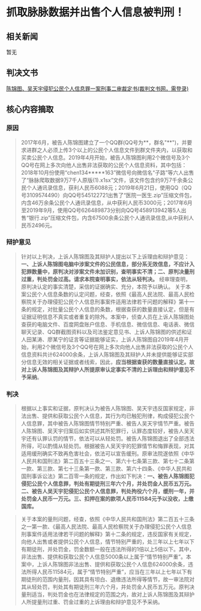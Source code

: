# 抓取脉脉数据并出售个人信息被判刑！

## 相关新闻
暂无

## 判决文书

[陈锦图、吴天宇侵犯公民个人信息罪一案刑事二审裁定书(裁判文书网，需登录)][1]

## 核心内容摘取



### 原因
> 2017年6月，被告人陈锦图建立了一个QQ群(QQ号为**，群名"\**")，并要求进群之人必须上传3个以上的公民个人信息文件到群文件夹内，以获取和买卖公民个人信息。2019年4月开始，被告人陈锦图利用2个微信号及3个QQ号在网上多次向他人出售非法获取的公民个人信息资料，其中包括：2018年10月份使用“chen134*****163”微信号向微信名“子路”等六人出售了“脉脉爬取数据9万7千人原版(1).x1sx”文件，该文件包含约9万7千余条公民个人通讯录信息，获利人民币6088元；2019年6月21日，使用QQ（QQ号3109574490）向QQ号545122721出售了“医院一医生.zip”压缩文件包，内含46万余条公民个人通讯录信息，从中获利人民币3000元；2017年6月至2019年9月，使用QQ号626489873分别向QQ号458913942等5人出售“银行.zip”压缩文件包，内含67500余条公民个人通讯录信息,从中获利人民币2496元。

### 辩护意见
> 针对以上判决，上诉人陈锦图及其辩护人提出以下上诉理由和辩护意见：**一、上诉人陈锦图电脑中涉案文件的公民信息，部分系无效信息，不应计入犯罪数量中，原判决对涉案文件未加识别，查明事实不清；二、原判决量刑过重，判处罚金过高。请求本院查明事实，依法从轻判决。**
经审理查明，原判决认定的事实清楚，采信的证据确实、充分，本院予以确认。
关于本案公民个人信息条数的认定问题，经查，依照《最高人民法院、最高人民检察院关于办理侵犯公民个人信息刑事案件适用法律若干问题的解释》第十一条的规定，对批量公民个人信息的条数，根据查获的数量直接认定，但是有证据证明信息不真实或者重复的除外。本案中，侦查人员在上诉人陈锦图处查获的电脑文件、百度网盘账户信息、手机信息、微信信息、电话表、微信聊天记录、QQ群截图资料以及司法鉴定意见书、上诉人陈锦图的供述和证人田某涛、廖某宁的证言等证据能够证实，上诉人陈锦图自2019年4月开始，利用2个微信号及3个QQ号在网上多次向他人出售非法获取的公民个人信息资料共计624000余条，上诉人陈锦图及其辩护人并未提供能够证实部分信息无效的相关证据或者线索，因此，**应当根据查获的数量直接认定。故对上诉人陈锦图及其辩护人所提原审认定事实不清的上诉理由和辩护意见不予采纳**。

### 判决
> 根据以上事实和证据，原判决认为被告人陈锦图、吴天宇违反国家规定，非法出售、提供和获取公民个人信息，其行为均已触犯刑律，构成侵犯公民个人信息罪，其中被告人陈锦图情节特别严重、被告人吴天宇情节严重。被告人陈锦图、吴天宇归案后如实供述其所犯罪行，认罪态度较好，被告人吴天宇还有认罪认罚的情节，依法可以从轻处罚。被告人陈锦图退出了全部违法所得，可以酌情从轻处罚。根据被告人吴天宇的犯罪情节和悔罪表现，对其适用缓刑确实不致再危害社会，依法可以宣告缓刑。原审法院遂依照《中华人民共和国刑法》第二百五十三条之一、第六十七条第三款、第七十二条第一款、第三款、第七十三条第一款、第三款、第六十四条、《中华人民共和国刑事诉讼法》第二百零一条的规定，作出如下判决：**一、被告人陈锦图犯侵犯公民个人信息罪，判处有期徒刑三年六个月，并处罚金人民币五万元。二、被告人吴天宇犯侵犯公民个人信息罪，判处拘役六个月，缓刑一年，并处罚金人民币一万元。三、扣押在案的款项人民币11584元予以没收，上缴国库。**

>关于本案的量刑问题，经查，依照《中华人民共和国刑法》第二百五十三条之一第一款、《最高人民法院、最高人民检察院关于办理侵犯公民个人信息刑事案件适用法律若干问题的解释》第十二条的规定，违反国家有关规定，向他人出售或者提供公民个人信息，情节特别严重的，处三年以上七年以下有期徒刑，并处罚金，罚金数额一般在违法所得的1倍以上5倍以下。其中，非法出售、提供和获取公民个人信息5000条以上属于“情节特别严重”。本案中，上诉人陈锦图非法出售、提供和获取公民个人信息624000余条，违法所得人民币11584元，属于“情节特别严重”，应当在三年以上七年以下有期徒刑的范围内量刑，因其具有坦白、退缴违法所得等情节，故一审法院对其从轻处罚，判处其有期徒刑三年六个月，并处罚金人民币五万元。原判决量刑适当，判处罚金也在法律规定的范围之内，故对上诉人陈锦图及其辩护人所提量刑过重、罚金过重的上诉理由和辩护意见不予采纳。

 [1]:https://wenshu.court.gov.cn/website/wenshu/181107ANFZ0BXSK4/index.html?docId=179a824d18f14fb3813faca300cc96fc
 
